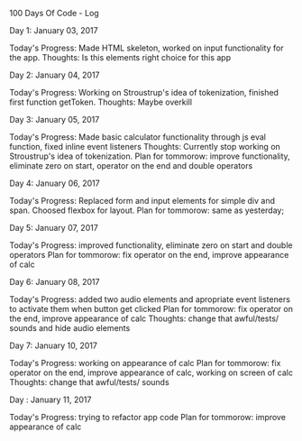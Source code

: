 100 Days Of Code - Log

Day 1: January 03, 2017

Today's Progress: Made HTML skeleton, worked on input functionality for the app.
Thoughts: Is this elements right choice for this app 


Day 2: January 04, 2017

Today's Progress: Working on Stroustrup's idea of tokenization, finished first function getToken.
Thoughts: Maybe overkill 


Day 3: January 05, 2017

Today's Progress: Made basic calculator functionality through js eval function, fixed inline event listeners
Thoughts: Currently stop working on Stroustrup's idea of tokenization.
Plan for tommorow: improve functionality, eliminate zero on start, operator on the end and double operators


Day 4: January 06, 2017

Today's Progress: Replaced form and input elements for simple div and span. Choosed flexbox for layout.
Plan for tommorow: same as yesterday;


Day 5: January 07, 2017

Today's Progress: improved functionality, eliminate zero on start and double operators
Plan for tommorow: fix operator on the end, improve appearance of calc


Day 6: January 08, 2017

Today's Progress: added two audio elements and apropriate event listeners to activate them when button get clicked
Plan for tommorow: fix operator on the end, improve appearance of calc
Thoughts: change that awful/tests/ sounds and hide audio elements


Day 7: January 10, 2017

Today's Progress: working on appearance of calc
Plan for tommorow: fix operator on the end, improve appearance of calc, working on screen of calc
Thoughts: change that awful/tests/ sounds


Day : January 11, 2017

Today's Progress: trying to refactor app code
Plan for tommorow: improve appearance of calc
